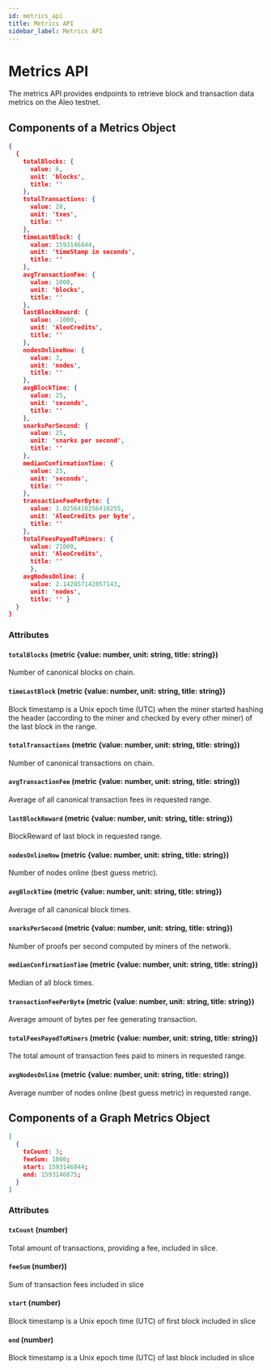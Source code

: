 ```yaml
---
id: metrics_api
title: Metrics API
sidebar_label: Metrics API
---
```


# Metrics API

The metrics API provides endpoints to retrieve block and transaction data metrics on the Aleo testnet.

## Components of a Metrics Object

```json
{
  {
    totalBlocks: {
      value: 6,
      unit: 'blocks',
      title: ''
    },
    totalTransactions: {
      value: 28,
      unit: 'txes',
      title: ''
    },
    timeLastBlock: {
      value: 1593146844,
      unit: 'timeStamp in seconds',
      title: ''
    },
    avgTransactionFee: {
      value: 1000,
      unit: 'blocks',
      title: ''
    },
    lastBlockReward: {
      value: -1000,
      unit: 'AleoCredits',
      title: ''
    },
    nodesOnlineNow: {
      value: 3,
      unit: 'nodes',
      title: ''
    },
    avgBlockTime: {
      value: 25,
      unit: 'seconds',
      title: ''
    },
    snarksPerSecond: {
      value: 25,
      unit: 'snarks per second',
      title: ''
    },
    medianConfirmationTime: {
      value: 25,
      unit: 'seconds',
      title: ''
    },
    transactionFeePerByte: {
      value: 1.0256410256410255,
      unit: 'AleoCredits per byte',
      title: ''
    },
    totalFeesPayedToMiners: {
      value: 21000,
      unit: 'AleoCredits',
      title: ''
      },
    avgNodesOnline: {
      value: 2.142857142857143,
      unit: 'nodes',
      title: '' }
  }
}
```

### Attributes

#### `totalBlocks` (metric {value: number, unit: string, title: string})

Number of canonical blocks on chain.

#### `timeLastBlock` (metric {value: number, unit: string, title: string})

Block timestamp is a Unix epoch time (UTC) when the miner started hashing the header (according to the miner and checked by every other miner) of the last block in the range.

#### `totalTransactions` (metric {value: number, unit: string, title: string})

Number of canonical transactions on chain.

#### `avgTransactionFee` (metric {value: number, unit: string, title: string})

Average of all canonical transaction fees in requested range.

#### `lastBlockReward` (metric {value: number, unit: string, title: string})

BlockReward of last block in requested range.

#### `nodesOnlineNow` (metric {value: number, unit: string, title: string})

Number of nodes online (best guess metric).

#### `avgBlockTime` (metric {value: number, unit: string, title: string})

Average of all canonical block times.

#### `snarksPerSecond` (metric {value: number, unit: string, title: string})

Number of proofs per second computed by miners of the network.

#### `medianConfirmationTime` (metric {value: number, unit: string, title: string})

Median of all block times.

#### `transactionFeePerByte` (metric {value: number, unit: string, title: string})

Average amount of bytes per fee generating transaction.

#### `totalFeesPayedToMiners` (metric {value: number, unit: string, title: string})

The total amount of transaction fees paid to miners in requested range.

#### `avgNodesOnline` (metric {value: number, unit: string, title: string})

Average number of nodes online (best guess metric) in requested range.


## Components of a Graph Metrics Object

```json
[
  {
    txCount: 3;
    feeSum: 1000;
    start: 1593146844;
    end: 1593146875;
  }
]
```

### Attributes

#### `txCount` (number)

Total amount of transactions, providing a fee, included in slice.

#### `feeSum` (number))

Sum of transaction fees included in slice

#### `start` (number)

Block timestamp is a Unix epoch time (UTC) of first block included in slice

#### `end` (number)

Block timestamp is a Unix epoch time (UTC) of last block included in slice
